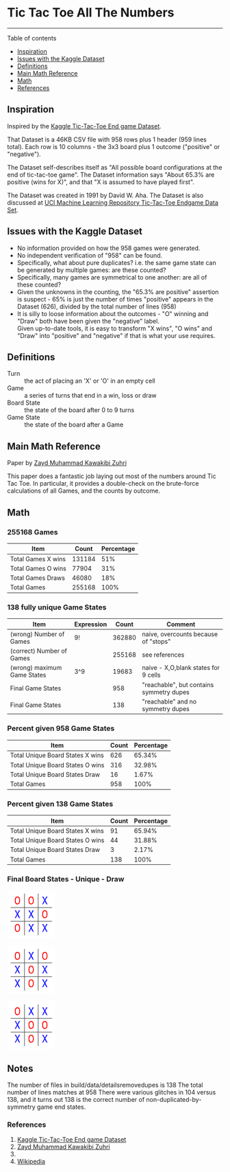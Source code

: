 # Tic Tac Toe All The Numbers

----

Table of contents

 * [Inspiration](#inspiration)
 * [Issues with the Kaggle Dataset](#issues-with-the-kaggle-dataset)
 * [Definitions](#definitions)
 * [Main Math Reference](#main-math-reference)
 * [Math](#math)
 * [References](#references)

## Inspiration

Inspired by the [Kaggle Tic-Tac-Toe End game Dataset](https://www.kaggle.com/datasets/aungpyaeap/tictactoe-endgame-dataset-uci).

That Dataset is a 46KB CSV file with 958 rows plus 1 header (959 lines total).
Each row is 10 columns - the 3x3 board plus 1 outcome ("positive" or "negative").

The Dataset self-describes itself as "All possible board configurations at the
end of tic-tac-toe game".
The Dataset information says "About 65.3% are positive (wins for X)",
and that "X is assumed to have played first".

The Dataset was created in 1991 by David W. Aha.
The Dataset is also discussed at [UCI Machine Learning Repository Tic-Tac-Toe Endgame Data Set].


## Issues with the Kaggle Dataset

 * No information provided on how the 958 games were generated.
 * No independent verification of "958" can be found.
 * Specifically, what about pure duplicates?  i.e. the same game state can
   be generated by multiple games: are these counted?
 * Specifically, many games are symmetrical to one another: are all of 
   these counted?
 * Given the unknowns in the counting, the "65.3% are positive" assertion
   is suspect - 65% is just the number of times "positive" appears in the 
   Dataset (626), divided by the total number of lines (958)
 * It is silly to loose information about the outcomes - "O" winning and 
   "Draw" both have been given the "negative" label.  
    Given up-to-date tools, it is easy to transform
   "X wins", "O wins" and "Draw" into "positive" and "negative" if that is
   what your use requires.
  

## Definitions

<dl>
  <dt>Turn</dt>       <dd>the act of placing an 'X' or 'O' in an empty cell</dd>
  <dt>Game</dt>       <dd>a series of turns that end in a win, loss or draw</dd>
  <dt>Board State</dt><dd>the state of the board after 0 to 9 turns</dd>
  <dt>Game State</dt> <dd>the state of the board after a Game</dd>
</dl>

## Main Math Reference 

Paper by [Zayd Muhammad Kawakibi Zuhri]

This paper does a fantastic job laying out most of the numbers around 
Tic Tac Toe.  In particular, it provides a double-check on the brute-force
calculations of all Games, and the counts by outcome.

## Math

### 255168 Games

Item | Count | Percentage
---- |  ---- | ----       
Total Games X wins |  131184 |   51% 
Total Games O wins |   77904 |   31% 
Total Games Draws  |   46080 |   18% 
Total Games        |  255168 |  100% 

### 138 fully unique Game States

Item | Expression | Count | Comment
---- | ----       |  ---- |  ---- 
(wrong) Number of Games | 9! |  362880  | naive, overcounts because of "stops"
(correct) Number of Games | | 255168   | see references
(wrong) maximum Game States | 3^9 | 19683 | naive - X,O,blank states for 9 cells
Final Game States   | |  958  |    "reachable", but contains symmetry dupes
Final Game States   | |  138  |    "reachable" and no symmetry dupes


### Percent given 958 Game States

Item | Count | Percentage
---- |  ---- | ----       
Total Unique Board States X wins | 626 |  65.34%
Total Unique Board States O wins | 316 |  32.98%
Total Unique Board States Draw   |  16 |  1.67%
Total Games                      | 958 |  100%

### Percent given 138 Game States

Item | Count | Percentage
---- |  ---- | ----       
Total Unique Board States X wins |  91 | 65.94%
Total Unique Board States O wins |  44 | 31.88%
Total Unique Board States Draw   |   3 |  2.17%
Total Games                      | 138 | 100%


### Final Board States - Unique - Draw

![ooxxxooxx](src/images/ooxxxooxx.png)

![oxoxoxxox](src/images/oxoxoxxox.png)

![oxxxooxox](src/images/oxxxooxox.png)



## Notes

The number of files in build/data/detailsremovedupes is    138
  The total number of lines matches at 958
There were various glitches in 104 versus 138, and it turns out 138 is the
  correct number of non-duplicated-by-symmetry game end states.


### References

   1. [Kaggle Tic-Tac-Toe End game Dataset]
   2. [Zayd Muhammad Kawakibi Zuhri]
   3. 
   4. [Wikipedia]


[Kaggle Tic-Tac-Toe End game Dataset]:https://www.kaggle.com/datasets/aungpyaeap/tictactoe-endgame-dataset-uci
[Zayd Muhammad Kawakibi Zuhri]:https://informatika.stei.itb.ac.id/~rinaldi.munir/Matdis/2021-2022/Makalah2021/Makalah-Matdis-2021%20(148).pdf
[Wikipedia]:https://en.wikipedia.org/wiki/Tic-tac-toe
[UCI Machine Learning Repository Tic-Tac-Toe Endgame Data Set]:https://archive.ics.uci.edu/ml/datasets/tic-tac-toe+Endgame

[ooxxxooxx]:https:src/images/ooxxxooxx.png
[oxoxoxxox]:https:src/images/oxoxoxxox.png
[oxxxooxox]:https:src/images/oxxxooxox.png


